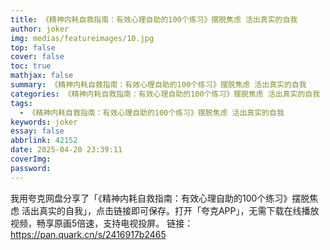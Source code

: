 ```yaml
---
title: 《精神内耗自救指南：有效心理自助的100个练习》摆脱焦虑 活出真实的自我
author: joker
img: medias/featureimages/10.jpg
top: false
cover: false
toc: true
mathjax: false
summary: 《精神内耗自救指南：有效心理自助的100个练习》摆脱焦虑 活出真实的自我
categories: 《精神内耗自救指南：有效心理自助的100个练习》摆脱焦虑 活出真实的自我
tags:
  - 《精神内耗自救指南：有效心理自助的100个练习》摆脱焦虑 活出真实的自我
keywords: joker
essay: false
abbrlink: 42152
date: 2025-04-20 23:39:11
coverImg:
password:
---
```


我用夸克网盘分享了「《精神内耗自救指南：有效心理自助的100个练习》摆脱焦虑 活出真实的自我」，点击链接即可保存。打开「夸克APP」，无需下载在线播放视频，畅享原画5倍速，支持电视投屏。
链接：https://pan.quark.cn/s/2416917b2465

